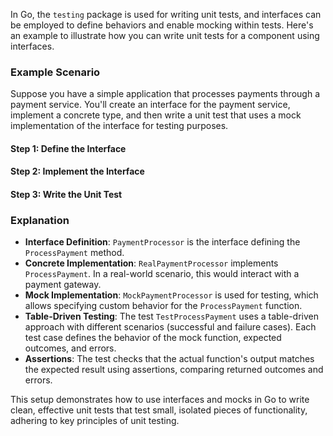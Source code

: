 In Go, the `testing` package is used for writing unit tests, and interfaces can be employed to define behaviors and enable mocking within tests. Here's an example to illustrate how you can write unit tests for a component using interfaces.

### Example Scenario

Suppose you have a simple application that processes payments through a payment service. You'll create an interface for the payment service, implement a concrete type, and then write a unit test that uses a mock implementation of the interface for testing purposes.

#### Step 1: Define the Interface

#### Step 2: Implement the Interface

#### Step 3: Write the Unit Test

### Explanation

- **Interface Definition**: `PaymentProcessor` is the interface defining the `ProcessPayment` method.
- **Concrete Implementation**: `RealPaymentProcessor` implements `ProcessPayment`. In a real-world scenario, this would interact with a payment gateway.
- **Mock Implementation**: `MockPaymentProcessor` is used for testing, which allows specifying custom behavior for the `ProcessPayment` function.
- **Table-Driven Testing**: The test `TestProcessPayment` uses a table-driven approach with different scenarios (successful and failure cases). Each test case defines the behavior of the mock function, expected outcomes, and errors.
- **Assertions**: The test checks that the actual function's output matches the expected result using assertions, comparing returned outcomes and errors.

This setup demonstrates how to use interfaces and mocks in Go to write clean, effective unit tests that test small, isolated pieces of functionality, adhering to key principles of unit testing.